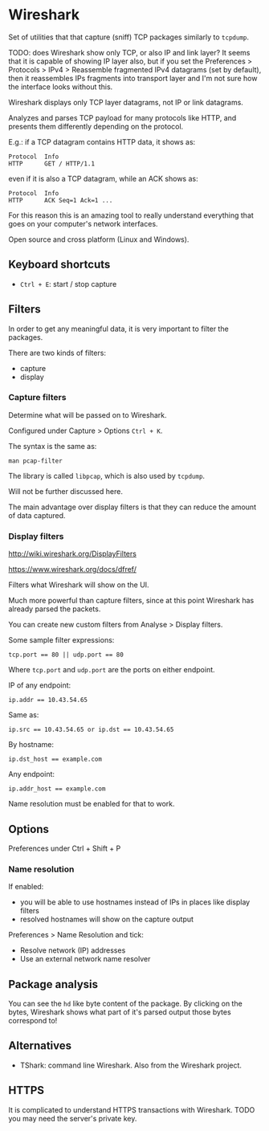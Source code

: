 # Wireshark

Set of utilities that that capture (sniff) TCP packages similarly to `tcpdump`.

TODO: does Wireshark show only TCP, or also IP and link layer? It seems that it is capable of showing IP layer also, but if you set the Preferences > Protocols > IPv4 > Reassemble fragmented IPv4 datagrams (set by default), then it reassembles IPs fragments into transport layer and I'm not sure how the interface looks without this.

Wireshark displays only TCP layer datagrams, not IP or link datagrams.

Analyzes and parses TCP payload for many protocols like HTTP, and presents them differently depending on the protocol.

E.g.: if a TCP datagram contains HTTP data, it shows as:

    Protocol  Info
    HTTP      GET / HTTP/1.1

even if it is also a TCP datagram, while an ACK shows as:

    Protocol  Info
    HTTP      ACK Seq=1 Ack=1 ...

For this reason this is an amazing tool to really understand everything that goes on your computer's network interfaces.

Open source and cross platform (Linux and Windows).

## Keyboard shortcuts

- `Ctrl + E`: start / stop capture

## Filters

In order to get any meaningful data, it is very important to filter the packages.

There are two kinds of filters:

- capture
- display

### Capture filters

Determine what will be passed on to Wireshark.

Configured under Capture > Options `Ctrl + K`.

The syntax is the same as:

    man pcap-filter

The library is called `libpcap`, which is also used by `tcpdump`.

Will not be further discussed here.

The main advantage over display filters is that they can reduce the amount of data captured.

### Display filters

<http://wiki.wireshark.org/DisplayFilters>

<https://www.wireshark.org/docs/dfref/>

Filters what Wireshark will show on the UI.

Much more powerful than capture filters, since at this point Wireshark has already parsed the packets.

You can create new custom filters from Analyse > Display filters.

Some sample filter expressions:

    tcp.port == 80 || udp.port == 80

Where `tcp.port` and `udp.port` are the ports on either endpoint.

IP of any endpoint:

    ip.addr == 10.43.54.65

Same as:

    ip.src == 10.43.54.65 or ip.dst == 10.43.54.65

By hostname:

    ip.dst_host == example.com

Any endpoint:

    ip.addr_host == example.com

Name resolution must be enabled for that to work.

## Options

Preferences under Ctrl + Shift + P

### Name resolution

If enabled:

- you will be able to use hostnames instead of IPs in places like display filters
- resolved hostnames will show on the capture output

Preferences > Name Resolution and tick:

- Resolve network (IP) addresses
- Use an external network name resolver

## Package analysis

You can see the `hd` like byte content of the package. By clicking on the bytes, Wireshark shows what part of it's parsed output those bytes correspond to!

## Alternatives

- TShark: command line Wireshark. Also from the Wireshark project.

## HTTPS

It is complicated to understand HTTPS transactions with Wireshark. TODO you may need the server's private key.
